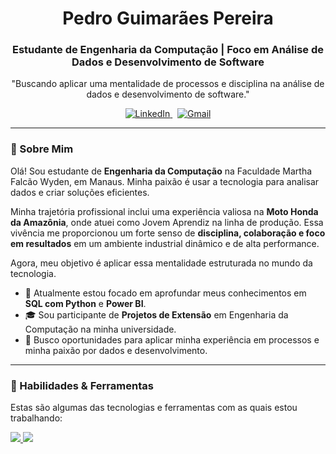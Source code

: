 <h1 align="center">
  Pedro Guimarães Pereira
</h1>
<h3 align="center">
  Estudante de Engenharia da Computação | Foco em Análise de Dados e Desenvolvimento de Software
</h3>

<p align="center">
  "Buscando aplicar uma mentalidade de processos e disciplina na análise de dados e desenvolvimento de software."
</p>

<p align="center">
  <a href="https://www.linkedin.com/in/pedrospereira28" target="_blank">
    <img src="https://img.shields.io/badge/LinkedIn-0077B5?style=for-the-badge&logo=linkedin&logoColor=white" alt="LinkedIn">
  </a>
  &nbsp;
  <a href="mailto:pedropereiraguima12@gmail.com" target="_blank">
    <img src="https://img.shields.io/badge/Gmail-D14836?style=for-the-badge&logo=gmail&logoColor=white" alt="Gmail">
  </a>
</p>

---

### 👋 Sobre Mim

Olá! Sou estudante de **Engenharia da Computação** na Faculdade Martha Falcão Wyden, em Manaus. Minha paixão é usar a tecnologia para analisar dados e criar soluções eficientes.

Minha trajetória profissional inclui uma experiência valiosa na **Moto Honda da Amazônia**, onde atuei como Jovem Aprendiz na linha de produção. Essa vivência me proporcionou um forte senso de **disciplina, colaboração e foco em resultados** em um ambiente industrial dinâmico e de alta performance.

Agora, meu objetivo é aplicar essa mentalidade estruturada no mundo da tecnologia.

* 🌱 Atualmente estou focado em aprofundar meus conhecimentos em **SQL com Python** e **Power BI**.
* 🎓 Sou participante de **Projetos de Extensão** em Engenharia da Computação na minha universidade.
* 🔭 Busco oportunidades para aplicar minha experiência em processos e minha paixão por dados e desenvolvimento.

---

### 🚀 Habilidades & Ferramentas

Estas são algumas das tecnologias e ferramentas com as quais estou trabalhando:

<p align="left">
  <a href="https://skillicons.dev">
    <img src="https://skillicons.dev/icons?i=python,sqlite,powerbi" />
    <img src="https://skillicons.dev/icons?i=excel,word,powerpoint" />
  </a>
</p>
